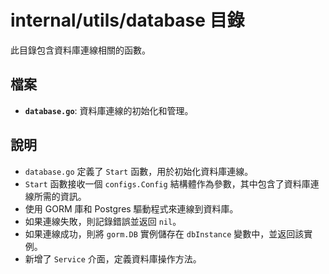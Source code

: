 # internal/utils/database 目錄

此目錄包含資料庫連線相關的函數。

## 檔案

*   **`database.go`**: 資料庫連線的初始化和管理。

## 說明

*   `database.go` 定義了 `Start` 函數，用於初始化資料庫連線。
*   `Start` 函數接收一個 `configs.Config` 結構體作為參數，其中包含了資料庫連線所需的資訊。
*   使用 GORM 庫和 Postgres 驅動程式來連線到資料庫。
*   如果連線失敗，則記錄錯誤並返回 `nil`。
*   如果連線成功，則將 `gorm.DB` 實例儲存在 `dbInstance` 變數中，並返回該實例。
*   新增了 `Service` 介面，定義資料庫操作方法。
